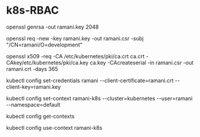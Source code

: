 # k8s-RBAC

openssl genrsa -out ramani.key 2048

openssl req -new -key ramani.key -out ramani.csr -subj "/CN=ramani/O=development"

openssl x509 -req -CA /etc/kubernetes/pki/ca.crt  ca.crt -CAkey/etc/kubernetes/pki/ca.key ca.key  -CAcreateserial -in ramani.csr -out ramani.crt -days 365

kubectl config set-credentials ramani --client-certificate=ramani.crt --client-key=ramani.key

kubectl config set-context ramani-k8s --cluster=kubernetes --user=ramani --namespace=default

kubectl config get-contexts

kubectl config use-context ramani-k8s
